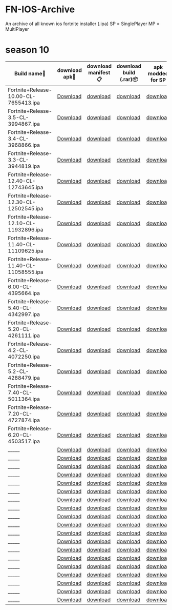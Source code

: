 # FN-IOS-Archive
An archive of all known ios fortnite installer (.ipa)
SP = SinglePlayer
MP = MultiPlayer
# season 10
|Build name🔖 |download apk📝 |download manifest📋 |download build (.rar)📦 | apk modded for SP| apk modded for MP|
|-----------|-----------|-----------|-----------|-----------|-----------|
|  Fortnite+Release-10.00-CL-7655413.ipa  | [Download](https://github.com/mtbr29/FN-IOS-Archive/releases/download/release-Fortnite%2BRelease-10-0-CL-7655413-ipa-1749986413/Fortnite.Release-10.0-CL-7655413.ipa)  | [download](_____) | [download](_____)| [download](_____)| [download](_____)|
| Fortnite+Release-3.5-CL-3994867.ipa | [Download](https://github.com/mtbr29/FN-IOS-Archive/releases/download/release-Fortnite%2BRelease-3-5-CL-3994867-ipa-1749986986/Fortnite.Release-3.5-CL-3994867.ipa)  | [download](_____) | [download](_____)| [download](https://github.com/mtbr29/FN-IOS-Archive/releases/download/release-Fortnite%2BRelease-3-5-CL-3994867_MODDED_FOR_SP-ipa-1749987012/Fortnite.Release-3.5-CL-3994867_MODDED_FOR_SP.ipa)| [download](https://github.com/mtbr29/FN-IOS-Archive/releases/download/release-Fortnite%2BRelease-3-5-CL-3994867_MODDED_FOR_MP-ipa-1749987000/Fortnite.Release-3.5-CL-3994867_MODDED_FOR_MP.ipa)|
| Fortnite+Release-3.4-CL-3968866.ipa | [Download](https://github.com/mtbr29/FN-IOS-Archive/releases/download/release-Fortnite%2BRelease-3-4-CL-3968866-ipa-1749986974/Fortnite.Release-3.4-CL-3968866.ipa)  | [download](_____) | [download](_____)| [download](_____)| [download](_____)|
|   Fortnite+Release-3.3-CL-3944819.ipa | [Download](https://github.com/mtbr29/FN-IOS-Archive/releases/download/release-Fortnite%2BRelease-3-3-CL-3944819-ipa-1749986701/Fortnite.Release-3.3-CL-3944819.ipa)  | [download](_____) | [download](_____)| [download](_____)| [download](_____)|
| Fortnite+Release-12.40-CL-12743645.ipa | [Download](https://github.com/mtbr29/FN-IOS-Archive/releases/download/release-Fortnite%2BRelease-12-40-CL-12743645-ipa-1749986680/Fortnite.Release-12.40-CL-12743645.ipa)  | [download](_____) | [download](_____)| [download](_____)| [download](_____)|
|   Fortnite+Release-12.30-CL-12502545.ipa | [Download](https://github.com/mtbr29/FN-IOS-Archive/releases/download/release-Fortnite%2BRelease-12-30-CL-12502545-ipa-1749986658/Fortnite.Release-12.30-CL-12502545.ipa)  | [download](_____) | [download](_____)| [download](_____)| [download](_____)|
|   Fortnite+Release-12.10-CL-11932896.ipa | [Download](https://github.com/mtbr29/FN-IOS-Archive/releases/download/release-Fortnite%2BRelease-12-10-CL-11932896-ipa-1749986598/Fortnite.Release-12.10-CL-11932896.ipa)  | [download](_____) | [download](_____)| [download](_____)| [download](_____)|
|   Fortnite+Release-11.40-CL-11109625.ipa | [Download](https://github.com/mtbr29/FN-IOS-Archive/releases/download/release-Fortnite%2BRelease-11-40-CL-11109625-ipa-1749986557/Fortnite.Release-11.40-CL-11109625.ipa)  | [download](_____) | [download](_____)| [download](_____)| [download](_____)|
|   Fortnite+Release-11.40-CL-11058555.ipa | [Download](https://github.com/mtbr29/FN-IOS-Archive/releases/download/release-Fortnite%2BRelease-11-40-CL-11058555-ipa-1749986516/Fortnite.Release-11.40-CL-11058555.ipa)  | [download](_____) | [download](_____)| [download](_____)| [download](_____)|
|   Fortnite+Release-6.00-CL-4395664.ipa | [Download](https://github.com/mtbr29/FN-IOS-Archive/releases/download/release-Fortnite%2BRelease-6-00-CL-4395664-ipa-1749987135/Fortnite.Release-6.00-CL-4395664.ipa)  | [download](_____) | [download](_____)| [download](_____)| [download](_____)|
|   Fortnite+Release-5.40-CL-4342997.ipa | [Download](https://github.com/mtbr29/FN-IOS-Archive/releases/download/release-Fortnite%2BRelease-5-40-CL-4342997-ipa-1749987098/Fortnite.Release-5.40-CL-4342997.ipa)  | [download](_____) | [download](_____)| [download](https://github.com/mtbr29/FN-IOS-Archive/releases/download/release-Fortnite%2BRelease-5-40-CL-4342997_MODDED_FOR_SP-ipa-1749987122/Fortnite.Release-5.40-CL-4342997_MODDED_FOR_SP.ipa)| [download](https://github.com/mtbr29/FN-IOS-Archive/releases/download/release-Fortnite%2BRelease-5-40-CL-4342997_MODDED_FOR_MP-ipa-1749987110/Fortnite.Release-5.40-CL-4342997_MODDED_FOR_MP.ipa)|
| Fortnite+Release-5.20-CL-4261111.ipa | [Download](https://github.com/mtbr29/FN-IOS-Archive/releases/download/release-Fortnite%2BRelease-5-20-CL-4261111-ipa-1749987075/Fortnite.Release-5.20-CL-4261111.ipa)  | [download](_____) | [download](_____)| [download](_____)| [download](https://github.com/mtbr29/FN-IOS-Archive/releases/download/release-Fortnite%2BRelease-5-20-CL-4261111_MODDED_FOR_MP-ipa-1749987086/Fortnite.Release-5.20-CL-4261111_MODDED_FOR_MP.ipa)|
|  Fortnite+Release-4.2-CL-4072250.ipa | [Download](https://github.com/mtbr29/FN-IOS-Archive/releases/download/release-Fortnite%2BRelease-4-2-CL-4072250-ipa-1749987023/Fortnite.Release-4.2-CL-4072250.ipa)  | [download](_____) | [download](_____)| [download](https://github.com/mtbr29/FN-IOS-Archive/releases/download/release-Fortnite%2BRelease-4-2-CL-4072250_MODDED_FOR_SP-ipa-1749987048/Fortnite.Release-4.2-CL-4072250_MODDED_FOR_SP.ipa)| [download](https://github.com/mtbr29/FN-IOS-Archive/releases/download/release-Fortnite%2BRelease-4-2-CL-4072250_MODDED_FOR_MP-ipa-1749987035/Fortnite.Release-4.2-CL-4072250_MODDED_FOR_MP.ipa)|
|  Fortnite+Release-5.2-CL-4288479.ipa | [Download](____)  | [download](_____) | [download](_____)| [download](https://github.com/mtbr29/FN-IOS-Archive/releases/download/release-Fortnite%2BRelease-5-2-CL-4288479_MODDED_FOR_SP-ipa-1749987060/Fortnite.Release-5.2-CL-4288479_MODDED_FOR_SP.ipa)| [download](_____)|
|  Fortnite+Release-7.40-CL-5011364.ipa | [Download](https://github.com/mtbr29/FN-IOS-Archive/releases/download/release-Fortnite%2BRelease-7-40-CL-5011364-ipa-1749987242/Fortnite.Release-7.40-CL-5011364.ipa)  | [download](_____) | [download](_____)| [download](https://github.com/mtbr29/FN-IOS-Archive/releases/download/release-Fortnite%2BRelease-7-40-CL-5011364_MODDED_FOR_SP-ipa-1749987269/Fortnite.Release-7.40-CL-5011364_MODDED_FOR_SP.ipa)| [download](https://github.com/mtbr29/FN-IOS-Archive/releases/download/release-Fortnite%2BRelease-7-40-CL-5011364_MODDED_FOR_MP-ipa-1749987255/Fortnite.Release-7.40-CL-5011364_MODDED_FOR_MP.ipa)|
|  Fortnite+Release-7.20-CL-4727874.ipa | [Download](https://github.com/mtbr29/FN-IOS-Archive/releases/download/release-Fortnite%2BRelease-7-20-CL-4727874-ipa-1749987202/Fortnite.Release-7.20-CL-4727874.ipa)  | [download](_____) | [download](_____)| [download](https://github.com/mtbr29/FN-IOS-Archive/releases/download/release-Fortnite%2BRelease-7-20-CL-4727874_MODDED_FOR_SP-ipa-1749987229/Fortnite.Release-7.20-CL-4727874_MODDED_FOR_SP.ipa)| [download](https://github.com/mtbr29/FN-IOS-Archive/releases/download/release-Fortnite%2BRelease-7-20-CL-4727874_MODDED_FOR_MP-ipa-1749987215/Fortnite.Release-7.20-CL-4727874_MODDED_FOR_MP.ipa)|
| Fortnite+Release-6.20-CL-4503517.ipa | [Download](https://github.com/mtbr29/FN-IOS-Archive/releases/download/release-Fortnite%2BRelease-6-20-CL-4503517-ipa-1749987160/Fortnite.Release-6.20-CL-4503517.ipa)  | [download](_____) | [download](_____)| [download](https://github.com/mtbr29/FN-IOS-Archive/releases/download/release-Fortnite%2BRelease-6-20-CL-4503517_MODDED_FOR_SP-ipa-1749987190/Fortnite.Release-6.20-CL-4503517_MODDED_FOR_SP.ipa)| [download](https://github.com/mtbr29/FN-IOS-Archive/releases/download/release-Fortnite%2BRelease-6-20-CL-4503517_MODDED_FOR_MP-ipa-1749987172/Fortnite.Release-6.20-CL-4503517_MODDED_FOR_MP.ipa)|
|  _____ | [Download](____)  | [download](_____) | [download](_____)| [download](_____)| [download](_____)|
|  _____ | [Download](____)  | [download](_____) | [download](_____)| [download](_____)| [download](_____)|
|  _____ | [Download](____)  | [download](_____) | [download](_____)| [download](_____)| [download](_____)|
|  _____ | [Download](____)  | [download](_____) | [download](_____)| [download](_____)| [download](_____)|
|  _____ | [Download](____)  | [download](_____) | [download](_____)| [download](_____)| [download](_____)|
|  _____ | [Download](____)  | [download](_____) | [download](_____)| [download](_____)| [download](_____)|
|  _____ | [Download](____)  | [download](_____) | [download](_____)| [download](_____)| [download](_____)|
|  _____ | [Download](____)  | [download](_____) | [download](_____)| [download](_____)| [download](_____)|
|  _____ | [Download](____)  | [download](_____) | [download](_____)| [download](_____)| [download](_____)|
|  _____ | [Download](____)  | [download](_____) | [download](_____)| [download](_____)| [download](_____)|
|  _____ | [Download](____)  | [download](_____) | [download](_____)| [download](_____)| [download](_____)|
|  _____ | [Download](____)  | [download](_____) | [download](_____)| [download](_____)| [download](_____)|
|  _____ | [Download](____)  | [download](_____) | [download](_____)| [download](_____)| [download](_____)|
|  _____ | [Download](____)  | [download](_____) | [download](_____)| [download](_____)| [download](_____)|
|  _____ | [Download](____)  | [download](_____) | [download](_____)| [download](_____)| [download](_____)|
|  _____ | [Download](____)  | [download](_____) | [download](_____)| [download](_____)| [download](_____)|
|  _____ | [Download](____)  | [download](_____) | [download](_____)| [download](_____)| [download](_____)|
|  _____ | [Download](____)  | [download](_____) | [download](_____)| [download](_____)| [download](_____)|
|  _____ | [Download](____)  | [download](_____) | [download](_____)| [download](_____)| [download](_____)|
